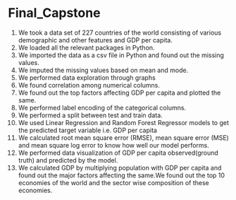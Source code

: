 # Final_Capstone
1.	We took a data set of 227 countries of the world consisting of various demographic and other features and GDP per capita.
2.	We loaded all the relevant packages in Python.
3.	We imported the data as a csv file in Python and found out the missing values.
4.	We imputed the missing values based on mean and mode.
5.	We performed data exploration through graphs
6.	We found correlation among numerical columns.
7.	We found out the top factors affecting GDP per capita and plotted the same.
8.	We performed label encoding of the categorical columns.
9.	We performed a split between test and train data.
10.	We used Linear Regression and Random Forest Regressor models to get the predicted target variable i.e. GDP per capita
11.	We calculated root mean square error (RMSE), mean square error (MSE) and mean square log error to know how well our model performs.
12.	We performed data visualization of GDP per capita observed(ground truth) and predicted by the model.
13.	We calculated GDP by multiplying population with GDP per capita and found out the major factors affecting the same.We found out the top 10 economies of the world and the sector wise composition of these economies.
